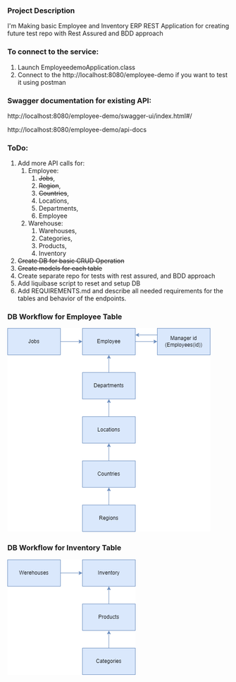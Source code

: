 ### Project Description

I'm Making basic Employee and Inventory ERP REST Application for creating future test repo with Rest Assured and BDD approach

### To connect to the service:
1. Launch EmployeedemoApplication.class 
2. Connect to the http://localhost:8080/employee-demo if you want to test it using postman

### Swagger documentation for existing API:

http://localhost:8080/employee-demo/swagger-ui/index.html#/

http://localhost:8080/employee-demo/api-docs

### ToDo:
1. Add more API calls for:
   1. Employee:
      1. ~~Jobs~~,
      2. ~~Region~~,
      3. ~~Countries~~,
      4. Locations,
      5. Departments,
      6. Employee
   2. Warehouse:
      1. Warehouses,
      2. Categories,
      3. Products,
      4. Inventory
2. ~~Create DB for basic CRUD Operation~~
3. ~~Create models for each table~~
4. Create separate repo for tests with rest assured, and BDD approach
5. Add liquibase script to reset and setup DB
6. Add REQUIREMENTS.md and describe all needed requirements for the tables and behavior of the endpoints.

### DB Workflow for Employee Table

![Key Workflow Dependency for Employee Table](./workflows/Dependency_Workflow_Employee.png)

### DB Workflow for Inventory Table

![Key Dependency Workflow for Inventory Table](./workflows/Dependency_Workflow_Werehouse.png)
